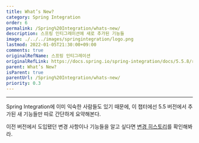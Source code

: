 ```yaml
---
title: What’s New?
category: Spring Integration
order: 6
permalink: /Spring%20Integration/whats-new/
description: 스프링 인티그레이션에 새로 추가된 기능들
image: ./../../images/springintegration/logo.png
lastmod: 2022-01-05T21:30:00+09:00
comments: true
originalRefName: 스프링 인티그레이션
originalRefLink: https://docs.spring.io/spring-integration/docs/5.5.8/reference/html/index-single.html#whats-new-part
parent: What’s New?
isParent: true
parentUrl: /Spring%20Integration/whats-new/
priority: 0.3
---
```


---

Spring Integration에 이미 익숙한 사람들도 있기 때문에, 이 챕터에선 5.5 버전에서 추가된 새 기능들만 따로 간단하게 요약해본다.

이전 버전에서 도입됐던 변경 사항이나 기능들을 알고 싶다면 [변경 히스토리](https://docs.spring.io/spring-integration/docs/5.5.8/reference/html/history.html#history)를 확인해봐라.

